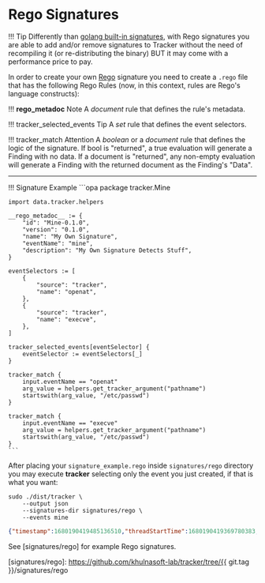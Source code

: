 # Rego Signatures

!!! Tip
    Differently than [golang built-in signatures](./golang.md), with Rego
    signatures you are able to add and/or remove signatures to Tracker without
    the need of recompiling it (or re-distributing the binary) BUT it may come
    with a performance price to pay.

In order to create your own [Rego] signature you need to create a `.rego`
file that has the following Rego Rules (now, in this context, rules are Rego's
language constructs):

!!! __rego_metadoc__ Note
    A *document* rule that defines the rule's metadata.

!!! tracker_selected_events Tip
    A *set* rule that defines the event selectors.

!!! tracker_match Attention
    A *boolean* or a *document* rule that defines the logic of the signature.
    If bool is "returned", a true evaluation will generate a Finding with no
    data. If a document is "returned", any non-empty evaluation will generate a
    Finding with the returned document as the Finding's "Data".

----

!!! Signature Example
    ```opa
    package tracker.Mine

    import data.tracker.helpers

    __rego_metadoc__ := {
        "id": "Mine-0.1.0",
        "version": "0.1.0",
        "name": "My Own Signature",
        "eventName": "mine",
        "description": "My Own Signature Detects Stuff",
    }

    eventSelectors := [
        {
            "source": "tracker",
            "name": "openat",
        },
        {
            "source": "tracker",
            "name": "execve",
        },
    ]

    tracker_selected_events[eventSelector] {
        eventSelector := eventSelectors[_]
    }

    tracker_match {
        input.eventName == "openat"
        arg_value = helpers.get_tracker_argument("pathname")
        startswith(arg_value, "/etc/passwd")
    }

    tracker_match {
        input.eventName == "execve"
        arg_value = helpers.get_tracker_argument("pathname")
        startswith(arg_value, "/etc/passwd")
    }
    ```

After placing your `signature_example.rego` inside `signatures/rego` directory you
may execute **tracker** selecting only the event you just created, if that is
what you want:

```console
sudo ./dist/tracker \
    --output json
    --signatures-dir signatures/rego \
    --events mine
```

```json
{"timestamp":1680190419485136510,"threadStartTime":1680190419369780383,"processorId":4,"processId":320908,"cgroupId":16273,"threadId":320908,"parentProcessId":1635,"hostProcessId":320908,"hostThreadId":320908,"hostParentProcessId":1635,"userId":1000,"mountNamespace":4026531841,"pidNamespace":4026531836,"processName":"terminator","hostName":"hb","container":{},"kubernetes":{},"eventId":"6000","eventName":"mine","matchedPolicies":[""],"argsNum":0,"returnValue":10,"syscall":"","stackAddresses":null,"contextFlags":{"containerStarted":false,"isCompat":false},"args":[],"metadata":{"Version":"0.1.0","Description":"My Own Signature Detects Stuff","Tags":null,"Properties":{"signatureID":"Mine-0.1.0","signatureName":"My Own Signature"}}}
```

See [signatures/rego] for example Rego signatures.

[Rego]: https://www.openpolicyagent.org/docs/latest/#rego
[signatures/rego]: https://github.com/khulnasoft-lab/tracker/tree/{{ git.tag }}/signatures/rego
